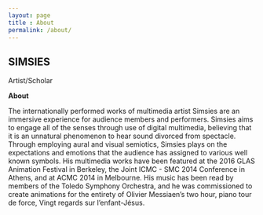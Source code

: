 ```yaml
---
layout: page
title : About
permalink: /about/
---
```


<h2>SIMSIES</h2>
<p>Artist/Scholar</p>
<div class="manual-post">
  <div class="manual manual-title">
  <strong>About</strong>
  </div>
<p>  <div class="manual-content">

The internationally performed works of multimedia artist Simsies are an immersive experience for audience members and performers. Simsies aims to engage all of the senses through use of digital multimedia, believing that it is an unnatural phenomenon to hear sound divorced from spectacle. Through employing aural and visual semiotics, Simsies plays on the expectations and emotions that the audience has assigned to various well known symbols. His multimedia works have been featured at the 2016 GLAS Animation Festival in Berkeley, the Joint ICMC - SMC 2014 Conference in Athens, and at ACMC 2014 in Melbourne. His music has been read by members of the Toledo Symphony Orchestra, and he was commissioned to create animations for the entirety of Olivier Messiaen’s two hour, piano tour de force, Vingt regards sur l’enfant-Jésus.
